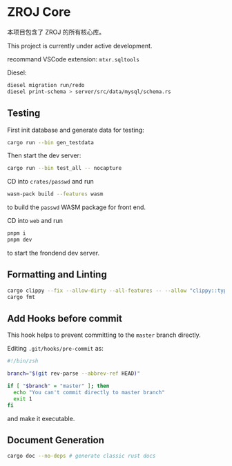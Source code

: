 # ZROJ Core

本项目包含了 ZROJ 的所有核心库。

This project is currently under active development.

recommand VSCode extension: `mtxr.sqltools`

Diesel:

```bash
diesel migration run/redo
diesel print-schema > server/src/data/mysql/schema.rs
```

## Testing

First init database and generate data for testing:

```bash
cargo run --bin gen_testdata
```

Then start the dev server:

```bash
cargo run --bin test_all -- nocapture
```

CD into `crates/passwd` and run

```bash
wasm-pack build --features wasm
```

to build the `passwd` WASM package for front end.

CD into `web` and run

```bash
pnpm i
pnpm dev
```

to start the frondend dev server.

## Formatting and Linting

```bash
cargo clippy --fix --allow-dirty --all-features -- --allow "clippy::type_complexity"
cargo fmt
```

## Add Hooks before commit

This hook helps to prevent committing to the `master` branch directly.

Editing `.git/hooks/pre-commit` as:

```sh
#!/bin/zsh

branch="$(git rev-parse --abbrev-ref HEAD)"

if [ "$branch" = "master" ]; then
  echo "You can't commit directly to master branch"
  exit 1
fi
```

and make it executable.

## Document Generation

```sh
cargo doc --no-deps # generate classic rust docs
```